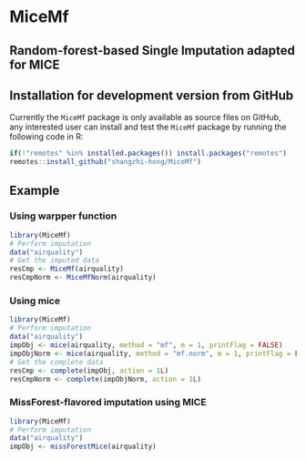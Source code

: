 
<!-- README.md is generated from README.Rmd. Please edit that file -->

# MiceMf

## Random-forest-based Single Imputation adapted for MICE

## Installation for development version from GitHub

Currently the `MiceMf` package is only available as source files on
GitHub, any interested user can install and test the `MiceMf` package by
running the following code in R:

``` r
if(!"remotes" %in% installed.packages()) install.packages("remotes")
remotes::install_github("shangzhi-hong/MiceMf")
```

## Example

### Using warpper function

``` r
library(MiceMf)
# Perform imputation
data("airquality")
# Get the imputed data
resCmp <- MiceMf(airquality)
resCmpNorm <- MiceMfNorm(airquality)
```

### Using mice

``` r
library(MiceMf)
# Perform imputation
data("airquality")
impObj <- mice(airquality, method = "mf", m = 1, printFlag = FALSE)
impObjNorm <- mice(airquality, method = "mf.norm", m = 1, printFlag = FALSE)
# Get the complete data
resCmp <- complete(impObj, action = 1L)
resCmpNorm <- complete(impObjNorm, action = 1L)
```

### MissForest-flavored imputation using MICE

``` r
library(MiceMf)
# Perform imputation
data("airquality")
impObj <- missForestMice(airquality)
```
